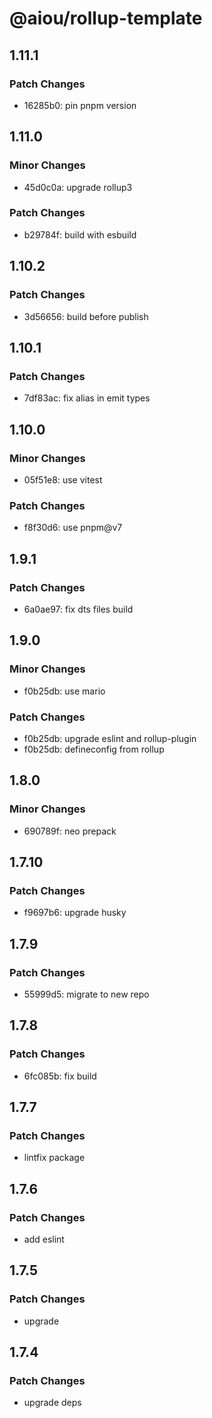 # @aiou/rollup-template

## 1.11.1

### Patch Changes

- 16285b0: pin pnpm version

## 1.11.0

### Minor Changes

- 45d0c0a: upgrade rollup3

### Patch Changes

- b29784f: build with esbuild

## 1.10.2

### Patch Changes

- 3d56656: build before publish

## 1.10.1

### Patch Changes

- 7df83ac: fix alias in emit types

## 1.10.0

### Minor Changes

- 05f51e8: use vitest

### Patch Changes

- f8f30d6: use pnpm@v7

## 1.9.1

### Patch Changes

- 6a0ae97: fix dts files build

## 1.9.0

### Minor Changes

- f0b25db: use mario

### Patch Changes

- f0b25db: upgrade eslint and rollup-plugin
- f0b25db: defineconfig from rollup

## 1.8.0

### Minor Changes

- 690789f: neo prepack

## 1.7.10

### Patch Changes

- f9697b6: upgrade husky

## 1.7.9

### Patch Changes

- 55999d5: migrate to new repo

## 1.7.8

### Patch Changes

- 6fc085b: fix build

## 1.7.7

### Patch Changes

- lintfix package

## 1.7.6

### Patch Changes

- add eslint

## 1.7.5

### Patch Changes

- upgrade

## 1.7.4

### Patch Changes

- upgrade deps
